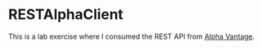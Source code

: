 # RESTAlphaClient

This is a lab exercise where I consumed the REST API from [Alpha Vantage](https://www.alphavantage.co).
